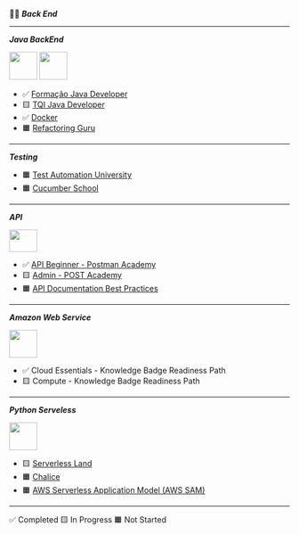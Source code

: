 
👨‍💻 ***Back End***

----
***Java BackEnd***

[<img src="https://hermes.digitalinnovation.one/tracks/f6608227-3917-416e-91e2-6cddaf116bf8.png" width="50" height="50">](Certificacoes/BCHNRTGX.pdf)
[<img src="https://hermes.dio.me/tracks/48e9f018-f7c9-4f0f-b524-cd9223579626.png" width="50" height="50">](Certificacoes/J1NISNGS.jpg)

- ✅ [Formação Java Developer](https://www.dio.me/en)
- 🟨 [TQI Java Developer](https://www.dio.me/en)
- ✅ [Docker](https://www.dio.me/en)
- 🟧 [Refactoring Guru](https://refactoring.guru/)

----
***Testing***
- 🟧 [Test Automation University](https://testautomationu.applitools.com/)
- 🟧 [Cucumber School](https://school.cucumber.io/collections)

----
***API***

[<img src="https://encrypted-tbn0.gstatic.com/images?q=tbn:ANd9GcTH0pm7df5gAmSyFYhuWBsf1oZJth7eqVNfyw&s" width="50" height="40">](https://verify.skilljar.com/c/a7d5ckgvzoj3)

- ✅ [API Beginner - Postman Academy](https://academy.postman.com/path/api-beginner)
- 🟨 [Admin - POST Academy](https://academy.postman.com/path/admin)
- 🟧 [API Documentation Best Practices](https://www.apisecuniversity.com/courses/api-documentation-best-practices)

----
***Amazon Web Service***

[<img src="https://images.credly.com/size/340x340/images/ec621e2a-c8f0-4459-806c-ae11829d372a/image.png" width="50" height="50">](https://www.credly.com/badges/06e59aea-9fa4-4ac6-b76e-9cd29d583e0a)

- ✅ Cloud Essentials - Knowledge Badge Readiness Path
- 🟨 Compute - Knowledge Badge Readiness Path

----
***Python Serveless***

[<img src="https://hermes.dio.me/tracks/aa71615b-e701-4cec-bb64-71ba6974c5fe.png" width="50" height="50">](Certificacoes/HKC9X5AY.pdf)

- 🟨 [Serverless Land](https://serverlessland.com/)
- 🟧 [Chalice](https://aws.github.io/chalice/index.html)
- 🟧 [AWS Serverless Application Model (AWS SAM)](https://docs.aws.amazon.com/serverless-application-model/latest/developerguide/what-is-sam.html)

----
✅ Completed 🟨 In Progress 🟧 Not Started
